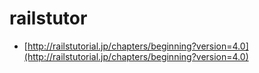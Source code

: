 railstutor
==========

- [http://railstutorial.jp/chapters/beginning?version=4.0](http://railstutorial.jp/chapters/beginning?version=4.0)

